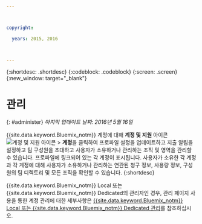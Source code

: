 ```yaml
---



copyright:

  years: 2015, 2016



---
```


{:shortdesc: .shortdesc}
{:codeblock: .codeblock}
{:screen: .screen}
{:new_window: target="_blank"}

<!-- staging only content beginning -->

# 관리
{: #administer}
*마지막 업데이트 날짜: 2016년 5월 16일*

{{site.data.keyword.Bluemix_notm}} 계정에 대해 **계정 및 지원** 아이콘 ![계정 및 지원 아이콘](../admin/images/account_support.svg) &gt; **계정**을 클릭하여 프로파일 설정을 업데이트하고 지출 알림을 설정하고 팀 구성원을 초대하고 사용자가 소유하거나 관리하는 조직 및 영역을 관리할 수 있습니다. 프로파일에 링크되어 있는 각 계정이 표시됩니다. 사용자가 소유한 각 계정과 각 계정에 대해 사용자가 소유하거나 관리하는 연관된 청구 정보, 사용량 정보, 구성원의 팀 디렉토리 및 모든 조직을 확인할 수 있습니다.
{:shortdesc}

{{site.data.keyword.Bluemix_notm}} Local 또는 {{site.data.keyword.Bluemix_notm}} Dedicated의 관리자인 경우, 관리 페이지 사용을 통한 계정 관리에 대한 세부사항은 [{{site.data.keyword.Bluemix_notm}} Local 또는 {{site.data.keyword.Bluemix_notm}} Dedicated 관리](index.html#mng)를 참조하십시오.

